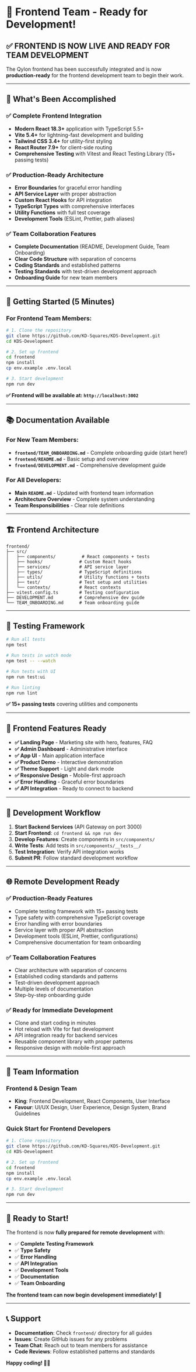 # 🚀 Frontend Team - Ready for Development!

## ✅ **FRONTEND IS NOW LIVE AND READY FOR TEAM DEVELOPMENT**

The Qylon frontend has been successfully integrated and is now **production-ready** for the frontend development team to begin their work.

---

## 🎯 **What's Been Accomplished**

### ✅ **Complete Frontend Integration**
- **Modern React 18.3+** application with TypeScript 5.5+
- **Vite 5.4+** for lightning-fast development and building
- **Tailwind CSS 3.4+** for utility-first styling
- **React Router 7.9+** for client-side routing
- **Comprehensive Testing** with Vitest and React Testing Library (15+ passing tests)

### ✅ **Production-Ready Architecture**
- **Error Boundaries** for graceful error handling
- **API Service Layer** with proper abstraction
- **Custom React Hooks** for API integration
- **TypeScript Types** with comprehensive interfaces
- **Utility Functions** with full test coverage
- **Development Tools** (ESLint, Prettier, path aliases)

### ✅ **Team Collaboration Features**
- **Complete Documentation** (README, Development Guide, Team Onboarding)
- **Clear Code Structure** with separation of concerns
- **Coding Standards** and established patterns
- **Testing Standards** with test-driven development approach
- **Onboarding Guide** for new team members

---

## 🚀 **Getting Started (5 Minutes)**

### **For Frontend Team Members:**

```bash
# 1. Clone the repository
git clone https://github.com/KD-Squares/KDS-Development.git
cd KDS-Development

# 2. Set up frontend
cd frontend
npm install
cp env.example .env.local

# 3. Start development
npm run dev
```

**✅ Frontend will be available at: `http://localhost:3002`**

---

## 📚 **Documentation Available**

### **For New Team Members:**
- **`frontend/TEAM_ONBOARDING.md`** - Complete onboarding guide (start here!)
- **`frontend/README.md`** - Basic setup and overview
- **`frontend/DEVELOPMENT.md`** - Comprehensive development guide

### **For All Developers:**
- **Main `README.md`** - Updated with frontend team information
- **Architecture Overview** - Complete system understanding
- **Team Responsibilities** - Clear role definitions

---

## 🏗️ **Frontend Architecture**

```
frontend/
├── src/
│   ├── components/          # React components + tests
│   ├── hooks/              # Custom React hooks
│   ├── services/           # API service layer
│   ├── types/              # TypeScript definitions
│   ├── utils/              # Utility functions + tests
│   ├── test/               # Test setup and utilities
│   └── contexts/           # React contexts
├── vitest.config.ts        # Testing configuration
├── DEVELOPMENT.md          # Comprehensive dev guide
└── TEAM_ONBOARDING.md      # Team onboarding guide
```

---

## 🧪 **Testing Framework**

```bash
# Run all tests
npm test

# Run tests in watch mode
npm test -- --watch

# Run tests with UI
npm run test:ui

# Run linting
npm run lint
```

**✅ 15+ passing tests** covering utilities and components

---

## 🎨 **Frontend Features Ready**

- **✅ Landing Page** - Marketing site with hero, features, FAQ
- **✅ Admin Dashboard** - Administrative interface
- **✅ App UI** - Main application interface
- **✅ Product Demo** - Interactive demonstration
- **✅ Theme Support** - Light and dark mode
- **✅ Responsive Design** - Mobile-first approach
- **✅ Error Handling** - Graceful error boundaries
- **✅ API Integration** - Ready to connect to backend

---

## 🔧 **Development Workflow**

1. **Start Backend Services** (API Gateway on port 3000)
2. **Start Frontend**: `cd frontend && npm run dev`
3. **Develop Features**: Create components in `src/components/`
4. **Write Tests**: Add tests in `src/components/__tests__/`
5. **Test Integration**: Verify API integration works
6. **Submit PR**: Follow standard development workflow

---

## 🌐 **Remote Development Ready**

### ✅ **Production-Ready Features**
- Complete testing framework with 15+ passing tests
- Type safety with comprehensive TypeScript coverage
- Error handling with error boundaries
- Service layer with proper API abstraction
- Development tools (ESLint, Prettier, configurations)
- Comprehensive documentation for team onboarding

### ✅ **Team Collaboration Features**
- Clear architecture with separation of concerns
- Established coding standards and patterns
- Test-driven development approach
- Multiple levels of documentation
- Step-by-step onboarding guide

### ✅ **Ready for Immediate Development**
- Clone and start coding in minutes
- Hot reload with Vite for fast development
- API integration ready for backend services
- Reusable component library with proper patterns
- Responsive design with mobile-first approach

---

## 👥 **Team Information**

### **Frontend & Design Team**
- **King**: Frontend Development, React Components, User Interface
- **Favour**: UI/UX Design, User Experience, Design System, Brand Guidelines

### **Quick Start for Frontend Developers**
```bash
# 1. Clone repository
git clone https://github.com/KD-Squares/KDS-Development.git
cd KDS-Development

# 2. Set up frontend
cd frontend
npm install
cp env.example .env.local

# 3. Start development
npm run dev
```

---

## 🎉 **Ready to Start!**

The frontend is now **fully prepared for remote development** with:

- ✅ **Complete Testing Framework**
- ✅ **Type Safety**
- ✅ **Error Handling**
- ✅ **API Integration**
- ✅ **Development Tools**
- ✅ **Documentation**
- ✅ **Team Onboarding**

**The frontend team can now begin development immediately! 🚀**

---

## 📞 **Support**

- **Documentation**: Check `frontend/` directory for all guides
- **Issues**: Create GitHub issues for any problems
- **Team Chat**: Reach out to team members for assistance
- **Code Reviews**: Follow established patterns and standards

**Happy coding! 🎨✨**